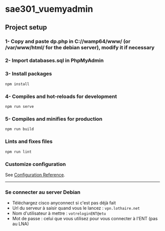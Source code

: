 # sae301_vuemyadmin

## Project setup
### 1- Copy and paste dp.php in C://wamp64/www/ (or /var/www/html/ for the debian server), modify it if necessary

### 2- Import databases.sql in PhpMyAdmin

### 3- Install packages
```
npm install
```


### 4- Compiles and hot-reloads for development
```
npm run serve
```

### 5- Compiles and minifies for production
```
npm run build
```

### Lints and fixes files
```
npm run lint
```

### Customize configuration
See [Configuration Reference](https://cli.vuejs.org/config/).


---

### Se connecter au server Debian
- Téléchargez cisco anyconnect si c'est pas déjà fait 
- Url du serveur à saisir quand vous le lancez : `vpn.lothaire.net`
- Nom d'utilisateur à mettre : `votreloginENT@etu`
- Mot de passe : celui que vous utilisez pour vous connecter à l'ENT (pas au LNA)